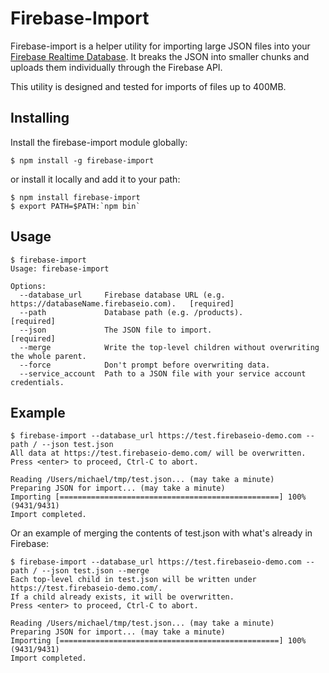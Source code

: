 # Firebase-Import
Firebase-import is a helper utility for importing large JSON files into your 
[Firebase Realtime Database](https://firebase.google.com/docs/database/). It breaks the JSON into smaller
chunks and uploads them individually through the Firebase API.

This utility is designed and tested for imports of files up to 400MB.

## Installing

Install the firebase-import module globally:

    $ npm install -g firebase-import

or install it locally and add it to your path:

    $ npm install firebase-import
    $ export PATH=$PATH:`npm bin`

## Usage

    $ firebase-import
    Usage: firebase-import

    Options:
      --database_url     Firebase database URL (e.g. https://databaseName.firebaseio.com).   [required]
      --path             Database path (e.g. /products).                                     [required]
      --json             The JSON file to import.                                            [required]
      --merge            Write the top-level children without overwriting the whole parent.
      --force            Don't prompt before overwriting data.
      --service_account  Path to a JSON file with your service account credentials.

## Example

    $ firebase-import --database_url https://test.firebaseio-demo.com --path / --json test.json
    All data at https://test.firebaseio-demo.com/ will be overwritten.
    Press <enter> to proceed, Ctrl-C to abort.

    Reading /Users/michael/tmp/test.json... (may take a minute)
    Preparing JSON for import... (may take a minute)
    Importing [=================================================] 100% (9431/9431)
    Import completed.

Or an example of merging the contents of test.json with what's already in Firebase:

    $ firebase-import --database_url https://test.firebaseio-demo.com --path / --json test.json --merge
    Each top-level child in test.json will be written under https://test.firebaseio-demo.com/.
    If a child already exists, it will be overwritten.
    Press <enter> to proceed, Ctrl-C to abort.

    Reading /Users/michael/tmp/test.json... (may take a minute)
    Preparing JSON for import... (may take a minute)
    Importing [=================================================] 100% (9431/9431)
    Import completed.
